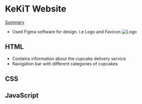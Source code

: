 # KeKiT Website

<u>Summary</u>
- Used Figma software for design. i.e Logo and Favicon
![Logo](https://user-images.githubusercontent.com/106055906/234497533-a4db4427-c016-423f-b370-482cc75f6264.png)

## HTML
- Contains information about the cupcake delivery service
- Navigation bar with different categories of cupcakes

## CSS



## JavaScript
